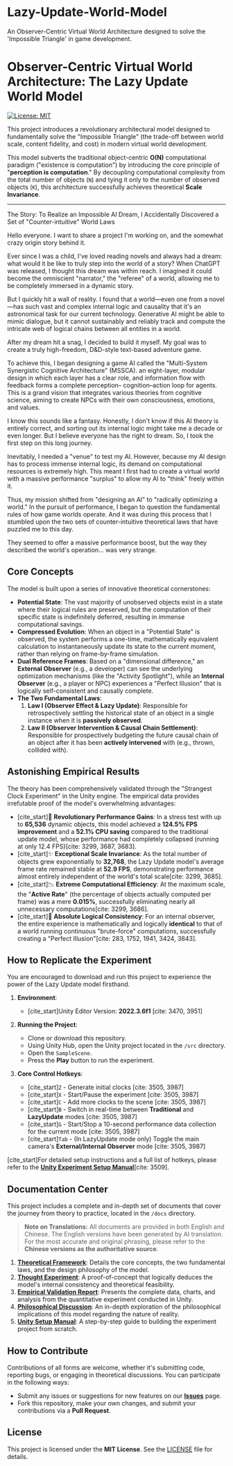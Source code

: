 # Lazy-Update-World-Model
An Observer-Centric Virtual World Architecture designed to solve the 'Impossible Triangle' in game development.

# Observer-Centric Virtual World Architecture: The Lazy Update World Model

[![License: MIT](https://img.shields.io/badge/License-MIT-yellow.svg)](https://opensource.org/licenses/MIT)

This project introduces a revolutionary architectural model designed to fundamentally solve the "Impossible Triangle" (the trade-off between world scale, content fidelity, and cost) in modern virtual world development.

This model subverts the traditional object-centric **O(N)** computational paradigm ("existence is computation") by introducing the core principle of "**perception is computation**." By decoupling computational complexity from the total number of objects (`N`) and tying it only to the number of observed objects (`K`), this architecture successfully achieves theoretical **Scale Invariance**.

---
The Story: To Realize an Impossible AI Dream, I Accidentally Discovered a Set of "Counter-intuitive" World Laws

Hello everyone. I want to share a project I'm working on, and the somewhat crazy origin story behind it.

Ever since I was a child, I've loved reading novels and always had a dream: what would it be like to truly step into the world of a story? When ChatGPT was released, I thought this dream was within reach. I imagined it could become the omniscient "narrator," the "referee" of a world, allowing me to be completely immersed in a dynamic story.

But I quickly hit a wall of reality. I found that a world—even one from a novel—has such vast and complex internal logic and causality that it's an astronomical task for our current technology. Generative AI might be able to mimic dialogue, but it cannot sustainably and reliably track and compute the intricate web of logical chains between all entities in a world.

After my dream hit a snag, I decided to build it myself. My goal was to create a truly high-freedom, D&D-style text-based adventure game.

To achieve this, I began designing a game AI called the "Multi-System Synergistic Cognitive Architecture" (MSSCA). an eight-layer, modular design in which each layer has a clear role, and information flow with feedback forms a complete perception–
cognition–action loop for agents. This is a grand vision that integrates various theories from cognitive science, aiming to create NPCs with their own consciousness, emotions, and values.

I know this sounds like a fantasy. Honestly, I don't know if this AI theory is entirely correct, and sorting out its internal logic might take me a decade or even longer. But I believe everyone has the right to dream. So, I took the first step on this long journey.

Inevitably, I needed a "venue" to test my AI. However, because my AI design has to process immense internal logic, its demand on computational resources is extremely high. This meant I first had to create a virtual world with a massive performance "surplus" to allow my AI to "think" freely within it.

Thus, my mission shifted from "designing an AI" to "radically optimizing a world." In the pursuit of performance, I began to question the fundamental rules of how game worlds operate. And it was during this process that I stumbled upon the two sets of counter-intuitive theoretical laws that have puzzled me to this day.

They seemed to offer a massive performance boost, but the way they described the world's operation... was very strange.
## Core Concepts

The model is built upon a series of innovative theoretical cornerstones:

* **Potential State**: The vast majority of unobserved objects exist in a state where their logical rules are preserved, but the computation of their specific state is indefinitely deferred, resulting in immense computational savings.
* **Compressed Evolution**: When an object in a "Potential State" is observed, the system performs a one-time, mathematically equivalent calculation to instantaneously update its state to the current moment, rather than relying on frame-by-frame simulation.
* **Dual Reference Frames**: Based on a "dimensional difference," an **External Observer** (e.g., a developer) can see the underlying optimization mechanisms (like the "Activity Spotlight"), while an **Internal Observer** (e.g., a player or NPC) experiences a "Perfect Illusion" that is logically self-consistent and causally complete.
* **The Two Fundamental Laws**:
    1.  **Law I (Observer Effect & Lazy Update)**: Responsible for retrospectively settling the historical state of an object in a single instance when it is **passively observed**.
    2.  **Law II (Observer Intervention & Causal Chain Settlement)**: Responsible for prospectively budgeting the future causal chain of an object after it has been **actively intervened** with (e.g., thrown, collided with).

## Astonishing Empirical Results

The theory has been comprehensively validated through the "Strangest Clock Experiment" in the Unity engine. The empirical data provides irrefutable proof of the model's overwhelming advantages:

-   [cite_start]🚀 **Revolutionary Performance Gains**: In a stress test with up to **65,536** dynamic objects, this model achieved a **124.5% FPS improvement** and a **52.1% CPU saving** compared to the traditional update model, whose performance had completely collapsed (running at only 12.4 FPS)[cite: 3299, 3687, 3683].
-   [cite_start]✨ **Exceptional Scale Invariance**: As the total number of objects grew exponentially to **32,768**, the Lazy Update model's average frame rate remained stable at **52.9 FPS**, demonstrating performance almost entirely independent of the world's total scale[cite: 3299, 3685].
-   [cite_start]📉 **Extreme Computational Efficiency**: At the maximum scale, the "**Active Rate**" (the percentage of objects actually computed per frame) was a mere **0.015%**, successfully eliminating nearly all unnecessary computations[cite: 3299, 3686].
-   [cite_start]💯 **Absolute Logical Consistency**: For an internal observer, the entire experience is mathematically and logically **identical** to that of a world running continuous "brute-force" computations, successfully creating a "Perfect Illusion"[cite: 283, 1752, 1941, 3424, 3843].

## How to Replicate the Experiment

You are encouraged to download and run this project to experience the power of the Lazy Update model firsthand.

1.  **Environment**:
    * [cite_start]Unity Editor Version: **2022.3.6f1** [cite: 3470, 3951]

2.  **Running the Project**:
    * Clone or download this repository.
    * Using Unity Hub, open the Unity project located in the `/src` directory.
    * Open the `SampleScene`.
    * Press the **Play** button to run the experiment.

3.  **Core Control Hotkeys**:
    * [cite_start]`Z` - Generate initial clocks [cite: 3505, 3987]
    * [cite_start]`X` - Start/Pause the experiment [cite: 3505, 3987]
    * [cite_start]`C` - Add more clocks to the scene [cite: 3505, 3987]
    * [cite_start]`B` - Switch in real-time between **Traditional** and **LazyUpdate** modes [cite: 3505, 3987]
    * [cite_start]`G` - Start/Stop a 10-second performance data collection for the current mode [cite: 3505, 3987]
    * [cite_start]`Tab` - (In LazyUpdate mode only) Toggle the main camera's **External/Internal Observer** mode [cite: 3505, 3987]

[cite_start]For detailed setup instructions and a full list of hotkeys, please refer to the [**Unity Experiment Setup Manual**](docs/4_Unity_Setup_Manual.pdf)[cite: 3509].

## Documentation Center

This project includes a complete and in-depth set of documents that cover the journey from theory to practice, located in the `/docs` directory.

> **Note on Translations:** All documents are provided in both English and Chinese. The English versions have been generated by AI translation. For the most accurate and original phrasing, please refer to the **Chinese versions as the authoritative source**.

1.  **[Theoretical Framework](doc/Theoretical_Framework.pdf)**: Details the core concepts, the two fundamental laws, and the design philosophy of the model.
2.  **[Thought Experiment](doc/Thought_Experiment.pdf)**: A proof-of-concept that logically deduces the model's internal consistency and theoretical feasibility.
3.  **[Empirical Validation Report]((doc/Experiment_Report.pdf))**: Presents the complete data, charts, and analysis from the quantitative experiment conducted in Unity.
4.  **[Philosophical Discussion](doc/On_the_Essential_Difference_Between_the_Virtual_and_Real_Worlds.pdf)**: An in-depth exploration of the philosophical implications of this model regarding the nature of reality.
5.  **[Unity Setup Manual](docs/Unity_Setup_Manual.pdf)**: A step-by-step guide to building the experiment project from scratch.

## How to Contribute

Contributions of all forms are welcome, whether it's submitting code, reporting bugs, or engaging in theoretical discussions. You can participate in the following ways:

* Submit any issues or suggestions for new features on our [**Issues**](https://github.com/junminglazy/Lazy-Update-World-Model/issues) page.
* Fork this repository, make your own changes, and submit your contributions via a **Pull Request**.

## License

This project is licensed under the **MIT License**. See the [LICENSE](LICENSE) file for details.
